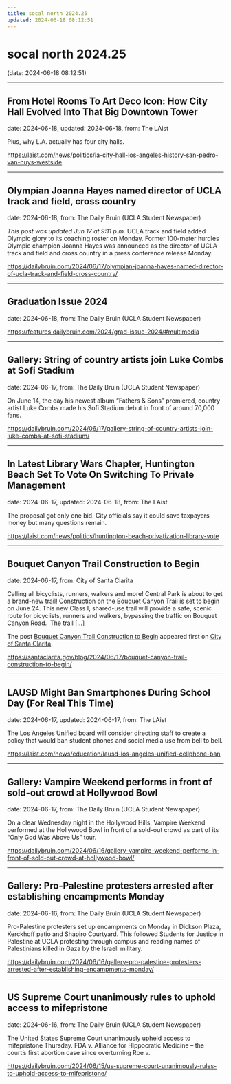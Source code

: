 ```yaml
---
title: socal north 2024.25
updated: 2024-06-18 08:12:51
---
```


# socal north 2024.25

(date: 2024-06-18 08:12:51)

---

## From Hotel Rooms To Art Deco Icon: How City Hall Evolved Into That Big Downtown Tower

date: 2024-06-18, updated: 2024-06-18, from: The LAist

Plus, why L.A. actually has four city halls. 

<https://laist.com/news/politics/la-city-hall-los-angeles-history-san-pedro-van-nuys-westside>

---

## Olympian Joanna Hayes named director of UCLA track and field, cross country

date: 2024-06-18, from: The Daily Bruin (UCLA Student Newspaper)

<em>This post was updated Jun 17 at 9:11 p.m.</em>
UCLA track and field added Olympic glory to its coaching roster on Monday.
Former 100-meter hurdles Olympic champion Joanna Hayes was announced as the director of UCLA track and field and cross country in a press conference release Monday. 

<https://dailybruin.com/2024/06/17/olympian-joanna-hayes-named-director-of-ucla-track-and-field-cross-country/>

---

## Graduation Issue 2024

date: 2024-06-18, from: The Daily Bruin (UCLA Student Newspaper)

 

<https://features.dailybruin.com/2024/grad-issue-2024/#multimedia>

---

## Gallery: String of country artists join Luke Combs at Sofi Stadium

date: 2024-06-17, from: The Daily Bruin (UCLA Student Newspaper)

On June 14, the day his newest album “Fathers &#38; Sons” premiered, country artist Luke Combs made his Sofi Stadium debut in front of around 70,000 fans. 

<https://dailybruin.com/2024/06/17/gallery-string-of-country-artists-join-luke-combs-at-sofi-stadium/>

---

## In Latest Library Wars Chapter, Huntington Beach Set To Vote On Switching To Private Management

date: 2024-06-17, updated: 2024-06-18, from: The LAist

The proposal got only one bid. City officials say it could save taxpayers money but many questions remain. 

<https://laist.com/news/politics/huntington-beach-privatization-library-vote>

---

## Bouquet Canyon Trail Construction to Begin

date: 2024-06-17, from: City of Santa Clarita

<p>Calling all bicyclists, runners, walkers and more! Central Park is about to get a brand-new trail! Construction on the Bouquet Canyon Trail is set to begin on June 24. This new Class I, shared-use trail will provide a safe, scenic route for bicyclists, runners and walkers, bypassing the traffic on Bouquet Canyon Road.&#160; The trail [&#8230;]</p>
<p>The post <a href="https://santaclarita.gov/blog/2024/06/17/bouquet-canyon-trail-construction-to-begin/">Bouquet Canyon Trail Construction to Begin</a> appeared first on <a href="https://santaclarita.gov">City of Santa Clarita</a>.</p>
 

<https://santaclarita.gov/blog/2024/06/17/bouquet-canyon-trail-construction-to-begin/>

---

## LAUSD Might Ban Smartphones During School Day (For Real This Time)

date: 2024-06-17, updated: 2024-06-17, from: The LAist

The Los Angeles Unified board will consider directing staff to create a policy that would ban student phones and social media use from bell to bell. 

<https://laist.com/news/education/lausd-los-angeles-unified-cellphone-ban>

---

## Gallery: Vampire Weekend performs in front of sold-out crowd at Hollywood Bowl

date: 2024-06-17, from: The Daily Bruin (UCLA Student Newspaper)

On a clear Wednesday night in the Hollywood Hills, Vampire Weekend performed at the Hollywood Bowl in front of a sold-out crowd as part of its “Only God Was Above Us” tour. 

<https://dailybruin.com/2024/06/16/gallery-vampire-weekend-performs-in-front-of-sold-out-crowd-at-hollywood-bowl/>

---

## Gallery: Pro-Palestine protesters arrested after establishing encampments Monday

date: 2024-06-16, from: The Daily Bruin (UCLA Student Newspaper)

Pro-Palestine protesters set up encampments on Monday in Dickson Plaza, Kerckhoff patio and Shapiro Courtyard. This followed Students for Justice in Palestine at UCLA protesting through campus and reading names of Palestinians killed in Gaza by the Israeli military. 

<https://dailybruin.com/2024/06/16/gallery-pro-palestine-protesters-arrested-after-establishing-encampments-monday/>

---

## US Supreme Court unanimously rules to uphold access to mifepristone

date: 2024-06-16, from: The Daily Bruin (UCLA Student Newspaper)

The United States Supreme Court unanimously upheld access to mifepristone Thursday.
FDA v. Alliance for Hippocratic Medicine – the court’s first abortion case since overturning Roe v. 

<https://dailybruin.com/2024/06/15/us-supreme-court-unanimously-rules-to-uphold-access-to-mifepristone/>

